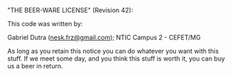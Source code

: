 "THE BEER-WARE LICENSE" (Revision 42):

This code was written by:

Gabriel Dutra (nesk.frz@gmail.com); 
NTIC Campus 2 - CEFET/MG

As long as you retain this notice you can do whatever you want with this stuff. If we meet some day, and you think this stuff is worth it, you can buy us a beer in return.
